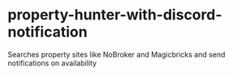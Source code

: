 # property-hunter-with-discord-notification
Searches property sites like NoBroker and Magicbricks and send notifications on availability
